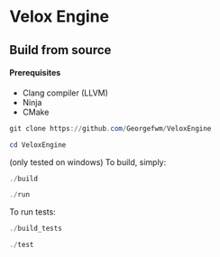 # Velox Engine


## Build from source

#### Prerequisites
- Clang compiler (LLVM)
- Ninja
- CMake

```powershell
git clone https://github.com/Georgefwm/VeloxEngine
```
```powershell
cd VeloxEngine
```
(only tested on windows)
To build, simply:
```powershell
./build
```
```powershell
./run
```
To run tests:
```powershell
./build_tests
```
```powershell
./test
```
